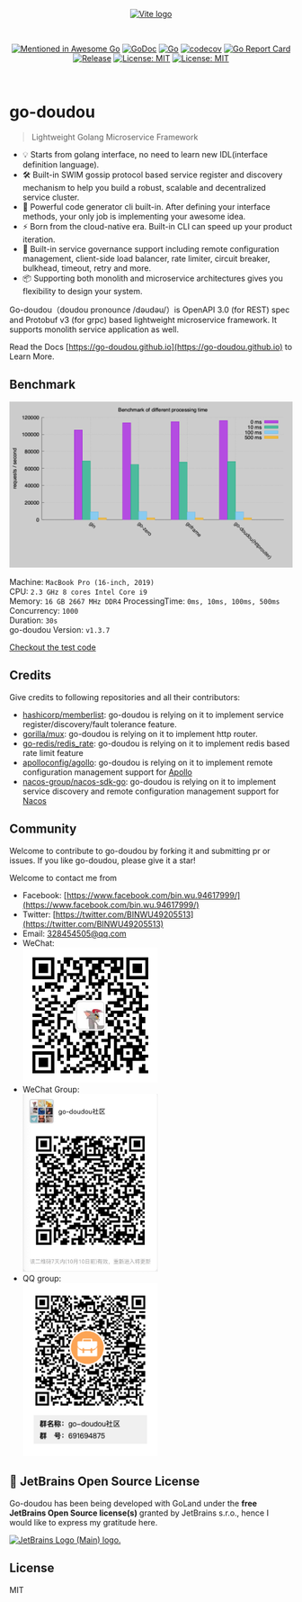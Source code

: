 <p align="center">
  <a href="https://go-doudou.github.io" target="_blank" rel="noopener noreferrer">
    <img width="180" src="https://go-doudou.github.io/hero.png" alt="Vite logo">
  </a>
</p>
<br/>
<p align="center">
  <a href="https://github.com/avelino/awesome-go"><img src="https://awesome.re/mentioned-badge.svg" alt="Mentioned in Awesome Go"></a>
  <a href="https://godoc.org/github.com/unionj-cloud/go-doudou/v2"><img src="https://godoc.org/github.com/unionj-cloud/go-doudou/v2?status.png" alt="GoDoc"></a>
  <a href="https://github.com/unionj-cloud/go-doudou/v2/actions/workflows/go.yml"><img src="https://github.com/unionj-cloud/go-doudou/v2/actions/workflows/go.yml/badge.svg?branch=main" alt="Go"></a>
  <a href="https://codecov.io/gh/unionj-cloud/go-doudou"><img src="https://codecov.io/gh/unionj-cloud/go-doudou/branch/main/graph/badge.svg?token=QRLPRAX885" alt="codecov"></a>
  <a href="https://goreportcard.com/report/github.com/unionj-cloud/go-doudou/v2"><img src="https://goreportcard.com/badge/github.com/unionj-cloud/go-doudou/v2" alt="Go Report Card"></a>
  <a href="https://github.com/unionj-cloud/go-doudou/v2"><img src="https://img.shields.io/github/v/release/unionj-cloud/go-doudou?style=flat-square" alt="Release"></a>
  <a href="https://opensource.org/licenses/MIT"><img src="https://img.shields.io/badge/License-MIT-yellow.svg" alt="License: MIT"></a>
  <a href="https://wakatime.com/badge/user/852bcf22-8a37-460a-a8e2-115833174eba/project/57c830f7-e507-4cb1-9fd1-feedd96685f6"><img src="https://wakatime.com/badge/user/852bcf22-8a37-460a-a8e2-115833174eba/project/57c830f7-e507-4cb1-9fd1-feedd96685f6.svg" alt="License: MIT"></a>
</p>
<br/>

# go-doudou

> Lightweight Golang Microservice Framework

- 💡 Starts from golang interface, no need to learn new IDL(interface definition language).
- 🛠️ Built-in SWIM gossip protocol based service register and discovery mechanism to help you build a robust, scalable and decentralized service cluster.
- 🔩 Powerful code generator cli built-in. After defining your interface methods, your only job is implementing your awesome idea.
- ⚡ Born from the cloud-native era. Built-in CLI can speed up your product iteration.
- 🔑 Built-in service governance support including remote configuration management, client-side load balancer, rate limiter, circuit breaker, bulkhead, timeout, retry and more.
- 📦️ Supporting both monolith and microservice architectures gives you flexibility to design your system.

Go-doudou（doudou pronounce /dəudəu/）is OpenAPI 3.0 (for REST) spec and Protobuf v3 (for grpc) based lightweight microservice framework. It supports monolith service application as well.  

Read the Docs [https://go-doudou.github.io](https://go-doudou.github.io) to Learn More.

## Benchmark

![benchmark](./benchmark.png)

Machine: `MacBook Pro (16-inch, 2019)`  
CPU: `2.3 GHz 8 cores Intel Core i9`  
Memory: `16 GB 2667 MHz DDR4`
ProcessingTime: `0ms, 10ms, 100ms, 500ms`  
Concurrency: `1000`  
Duration: `30s`  
go-doudou Version: `v1.3.7`  

[Checkout the test code](https://github.com/wubin1989/go-web-framework-benchmark)

## Credits

Give credits to following repositories and all their contributors:
- [hashicorp/memberlist](https://github.com/hashicorp/memberlist): go-doudou is relying on it to implement service register/discovery/fault tolerance feature.
- [gorilla/mux](https://github.com/gorilla/mux): go-doudou is relying on it to implement http router.
- [go-redis/redis_rate](github.com/go-redis/redis_rate): go-doudou is relying on it to implement redis based rate limit feature
- [apolloconfig/agollo](https://github.com/apolloconfig/agollo): go-doudou is relying on it to implement remote configuration management support for [Apollo](https://github.com/apolloconfig/apollo)
- [nacos-group/nacos-sdk-go](https://github.com/nacos-group/nacos-sdk-go): go-doudou is relying on it to implement service discovery and remote configuration management support for [Nacos](https://github.com/alibaba/nacos)

## Community

Welcome to contribute to go-doudou by forking it and submitting pr or issues. If you like go-doudou, please give it a
star!

Welcome to contact me from

- Facebook: [https://www.facebook.com/bin.wu.94617999/](https://www.facebook.com/bin.wu.94617999/)
- Twitter: [https://twitter.com/BINWU49205513](https://twitter.com/BINWU49205513)
- Email: 328454505@qq.com
- WeChat:  
  <img src="./qrcode.png" alt="wechat-group" width="240">
- WeChat Group:  
  <img src="./go-doudou-wechat-group.png" alt="wechat-group" width="240">
- QQ group:  
  <img src="./go-doudou-qq-group.png" alt="qq-group" width="240">

## 🔋 JetBrains Open Source License

Go-doudou has been being developed with GoLand under the **free JetBrains Open Source license(s)** granted by JetBrains s.r.o., hence I would like to express my gratitude here.

<a href="https://jb.gg/OpenSourceSupport" target="_blank"><img src="https://resources.jetbrains.com/storage/products/company/brand/logos/jb_beam.png" alt="JetBrains Logo (Main) logo." width="300"></a>

## License

MIT
